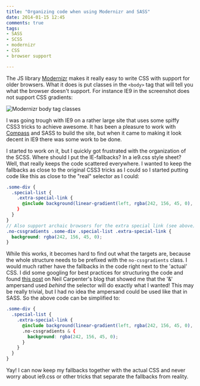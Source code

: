 ```yaml
---
title: "Organizing code when using Modernizr and SASS"
date: 2014-01-15 12:45
comments: true
tags:
- SASS
- SCSS
- modernizr
- CSS
- browser support

---
```

The JS library [Modernizr](http://modernizr.com) makes it really easy to write CSS with support for older browsers. What it does is put classes in the `<body>` tag that will tell you what the browser doesn't support. For instance IE9 in the screenshot does not support CSS gradients:

![Modernizr body tag classes](/img/modernizr_body_tag_classes.png)

I was going trough with IE9 on a rather large site that uses some spiffy CSS3 tricks to achieve awesome. It has been a pleasure to work with [Compass](http://compass-style.org/) and SASS to build the site, but when it came to making it look decent in IE9 there was some work to be done.

I started to work on it, but I quickly got frustrated with the organization of the SCSS. Where should I put the IE-fallbacks? In a ie9.css style sheet? Well, that really keeps the code scattered everywhere. I wanted to keep the fallbacks as close to the original CSS3 tricks as I could so I started putting code like this as close to the "real" selector as I could:
``` scss
.some-div {
  .special-list {
    .extra-special-link {
      @include background(linear-gradient(left, rgba(242, 156, 45, 0), rgba(242, 156, 45, 1) 30%, rgba(242, 156, 45, 1) 70%, rgba(242, 156, 45, 0)),
    }
  }
}
// Also support archaic browsers for the extra special link (see above).
.no-cssgradients .some-div .special-list .extra-special-link {
  background: rgba(242, 156, 45, 0);
}
```
While this works, it becomes hard to find out what the targets are, because the whole structure needs to be prefixed with the `no-cssgradients` class. I would much rather have the fallbacks in the code right next to the 'actual' CSS. I did some googling for best practices for structuring the code and found [this post](http://neilcarpenter.com/2013/05/graceful-degradation-workflow-using-feature-detection-and-css-preprocessors/) on Neil Carpenter's blog that showed me that the '&' ampersand used _behind_ the selector will do exactly what I wanted! This may be really trivial, but I had no idea the ampersand could be used like that in SASS. So the above code can be simplified to:
``` scss
.some-div {
  .special-list {
    .extra-special-link {
      @include background(linear-gradient(left, rgba(242, 156, 45, 0), rgba(242, 156, 45, 1) 30%, rgba(242, 156, 45, 1) 70%, rgba(242, 156, 45, 0)),
      .no-cssgradients & {
        background: rgba(242, 156, 45, 0);
      }
    }
  }
}
```
Yay! I can now keep my fallbacks together with the actual CSS and never worry about ie9.css or other tricks that separate the fallbacks from reality.


